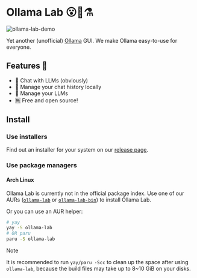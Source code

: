 # Ollama Lab 😮🦙⚗️

![ollama-lab-demo](https://github.com/user-attachments/assets/e3b9ca15-d372-4a99-b44c-056bb8313541)

Yet another (unofficial) [Ollama](https://github.com/ollama/ollama) GUI.
We make Ollama easy-to-use for everyone.

## Features 🌟

- 💬 Chat with LLMs (obviously)
- 💾 Manage your chat history locally
- 🤖 Manage your LLMs
- 🈚 Free and open source!

## Install

### Use installers

Find out an installer for your system on our [release page](https://github.com/chardoncs/ollama-lab/releases).

### Use package managers

#### Arch Linux

Ollama Lab is currently not in the official package index.
Use one of our AURs ([`ollama-lab`](https://aur.archlinux.org/packages/ollama-lab) or [`ollama-lab-bin`](https://aur.archlinux.org/packages/ollama-lab-bin)) to install Ollama Lab.

Or you can use an AUR helper:

```bash
# yay
yay -S ollama-lab
# OR paru
paru -S ollama-lab
```

> [!NOTE]
>
> It is recommended to run `yay/paru -Scc` to clean up the space after using `ollama-lab`,
> because the build files may take up to 8~10 GiB on your disks.
